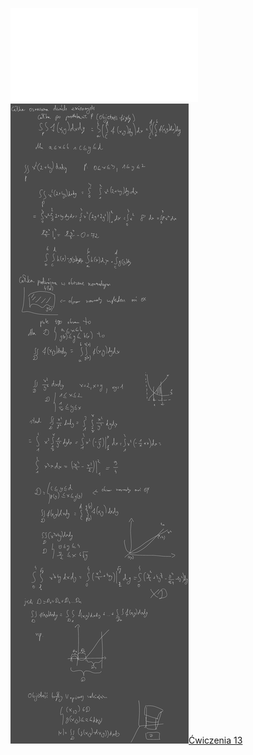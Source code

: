 ![W13_Analiza_21_Calka_2_zm](/Notatki/Semestr%201/Analiza%20matematyczna%201.2A/Wyk%C5%82ady/Wyk%C5%82ad%2013/W13_Analiza_21_Calka_2_zm.pdf)
![Drawing 2023-01-20 11.18.06.excalidraw.svg](/Notatki/Semestr%201/Analiza%20matematyczna%201.2A/Wyk%C5%82ady/Wyk%C5%82ad%2013/Drawing%202023-01-20%2011.18.06.excalidraw.svg)[Ćwiczenia 13](/Notatki/Semestr%201/Analiza%20matematyczna%201.2A/%C4%86wiczenia/%C4%86wiczenia%2013/%C4%86wiczenia%2013.md)
